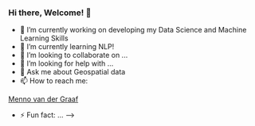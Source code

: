 ### Hi there, Welcome! 👋



- 🔭 I’m currently working on developing my Data Science and Machine Learning Skills
- 🌱 I’m currently learning NLP!
- 👯 I’m looking to collaborate on ...
- 🤔 I’m looking for help with ...
- 💬 Ask me about Geospatial data
- 📫 How to reach me:

<div class="LI-profile-badge" data-version="v1" data-size="medium" data-locale="nl_NL" data-type="vertical" data-theme="dark" data-vanity="menno-van-der-graaf-13138490"><a class="LI-simple-link" href='https://nl.linkedin.com/in/menno-van-der-graaf-13138490?trk=profile-badge'>Menno van der Graaf</a></div>

- ⚡ Fun fact: ...
-->
